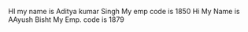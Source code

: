 HI my name is Aditya kumar Singh
My emp code is 1850
Hi My Name is AAyush Bisht
My Emp. code is 1879

